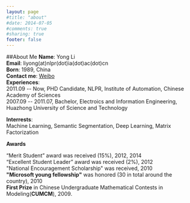 ```yaml
---
layout: page
#title: "about"
#date: 2014-07-05
#comments: true
#sharing: true
footer: false
---
```

##About Me
**Name**:       Yong Li  
**Email**:	liyong(at)nlpr(dot)ia(dot)ac(dot)cn  
**Born**:       1989, China  
**Contact me**: [Weibo](http://weibo.com/liyong3forever)  
**Experiences**:  
2011.09 -- Now, PHD Candidate, NLPR, Institute of Automation, Chinese Academy of Sciences  
2007.09 -- 2011.07, Bachelor, Electroics and Information Engineering, Huazhong University of Science and Technology  

**Interrests**:  
Machine Learning, Semantic Segmentation, Deep Learning, Matrix Factorization  

**Awards**

“Merit Student” award was received (15%), 2012, 2014  
“Excellent Student Leader” award was received (2%), 2012  
"National Encouragement Scholarship" was received, 2010  
**"Microsoft young fellowship"** was honored (30 in total around the country), 2010  
**First Prize** in Chinese Undergraduate Mathematical Contests in Modeling(**CUMCM**), 2009.